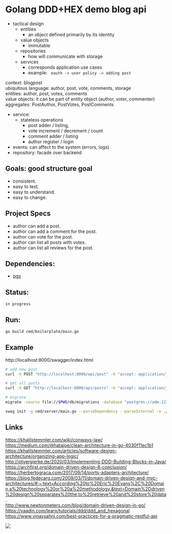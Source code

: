 # Golang DDD+HEX demo blog api

- tactical design
    - entities
        - an object defined primarily by its identity
    - value objects
        - immutable
    - repositories
        - how will communicate with storage
    - services
        - corresponds application use cases
        - example:
        ` oauth -> user policy -> adding post`

context: blogpost <br>
ubiquitous language: author, post, vote, comments, storage <br>
entities: author, post, votes, comments <br>
value objects: it can be part of entity object (author, voter, commenter) <br>
aggregates: PostAuthor, PostVotes, PostComments <br>
- service:
    - stateless operations 
        - post adder / listing,
        - vote increment / decrement / count
        - comment adder / listing
        - author register / login 
- events: can affect to the system (errors, logs)
- repository: facade over backend

## Goals: good structure goal

- consistent.
- easy to test.
- easy to understand.
- easy to change.

## Project Specs

- author can add a post.
- author can add a comment for the post.
- author can vote for the post.
- author can list all posts with votes.
- author can list all reviews for the post.


## Dependencies:
- [pgx](https://github.com/jackc/pgx)

## Status:
	in progress

## Run:
```sh
go build cmd/boilerplate/main.go
```

## Example

http://localhost:8000/swagger/index.html

```sh
# add new post
curl -X POST "http://localhost:8000/api/post" -H "accept: application/json" -H "Content-Type: application/json" -d '{"content": "hello cruel world"}'

# get all posts
curl -X GET "http://localhost:8000/api/posts" -H "accept: application/json"

# migrate
migrate -source file://$PWD/db/migrations -database "postgres://adm:1234@localhost:5432/alem?sslmode=disable" up

swag init -g cmd/server/main.go --parseDependency --parseInternal -o ./api
```

## Links
https://khalilstemmler.com/wiki/conways-law/ <br>
https://medium.com/@hatajoe/clean-architecture-in-go-4030f11ec1b1 <br>
https://khalilstemmler.com/articles/software-design-architecture/organizing-app-logic/ <br>
http://olivergierke.de/2020/03/Implementing-DDD-Building-Blocks-in-Java/ <br>
https://archfirst.org/domain-driven-design-8-conclusion/ <br>
https://herbertograca.com/2017/09/14/ports-adapters-architecture/ <br>
https://blog.fedecarg.com/2009/03/11/domain-driven-design-and-mvc-architectures/#:~:text=According%20to%20Eric%20Evans%2C%20Domain,a%20technology%20or%20a%20methodology.&text=Domain%2Ddriven%20design%20separates%20the,to%20retrieve%20and%20store%20data. <br>
http://www.newtonmeters.com/blog/domain-driven-design-in-go/ <br>
https://vaadin.com/learn/tutorials/ddd/ddd_and_hexagonal <br>
https://www.vinaysahni.com/best-practices-for-a-pragmatic-restful-api <br>

![](https://visitor-badge.laobi.icu/badge?page_id=Zulbukharov.golang-ddd-hex)
